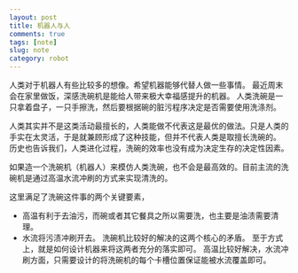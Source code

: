 ```yaml
---
layout: post
title: 机器人与人
comments: true
tags: [note]
slug: note
category: robot
---
```


人类对于机器人有些比较多的想像。希望机器能够代替人做一些事情。
最近周末会在家里做饭，深感洗碗机是能给人带来极大幸福感提升的机器。
人类洗碗是一只拿着盘子，一只手擦洗，然后要根据碗的脏污程序决定是否需要使用洗涤剂。

人类其实并不是这类活动最擅长的，人类能做不代表这是最优的做法。只是人类的手实在太灵活，于是就兼顾形成了这种技能，但并不代表人类是取擅长洗碗的。
历史也告诉我们，人类进化过程，洗碗的效率也没有成为决定生存的决定性因素。

如果造一个洗碗机（机器人）来模仿人类洗碗，也不会是最高效的。目前主流的洗碗机是通过高温水流冲刷的方式来实现清洗的。

这里满足了洗碗这件事的两个关键要素，
+ 高温有利于去油污，而碗或者其它餐具之所以需要洗，也主要是油渍需要清理。
+ 水流将污渍冲刷开去。
洗碗机比较好的解决的这两个核心的矛盾。
至于方式上，就是如何设计机器来将这两者充分的落实即可。
高温比较好解决，水流冲刷方面，只需要设计的将洗碗机的每个卡槽位置保证能被水流覆盖即可。

